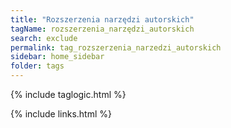 ```yaml
---
title: "Rozszerzenia narzędzi autorskich"
tagName: rozszerzenia_narzędzi_autorskich
search: exclude
permalink: tag_rozszerzenia_narzedzi_autorskich
sidebar: home_sidebar
folder: tags
---
```

{% include taglogic.html %}

{% include links.html %}
